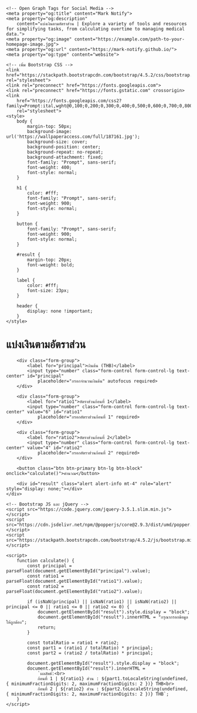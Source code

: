 <html lang="en">

<head>
    <meta charset="UTF-8">
    <meta name="viewport" content="width=device-width, initial-scale=1.0">
    <title>MARK | แบ่งเงินตามอัตราส่วน</title>
    <!-- Basic SEO Meta Tags -->
    <meta name="description"
        content="Mark Notify - A collection of tools, apps, and resources designed to make your digital life easier, from OT calculators to medical tools.">
    <meta name="keywords" content="Mark Notify, Digital tools, OT calculator, Medical tools, Resources">
    <meta name="robots" content="index, follow">
    <meta name="author" content="Mark Notify">

    <!-- Open Graph Tags for Social Media -->
    <meta property="og:title" content="Mark Notify">
    <meta property="og:description"
        content="แบ่งเงินตามอัตราส่วน | Explore a variety of tools and resources for simplifying tasks, from calculating overtime to managing medical data.">
    <meta property="og:image" content="https://example.com/path-to-your-homepage-image.jpg">
    <meta property="og:url" content="https://mark-notify.github.io/">
    <meta property="og:type" content="website">

    <!-- เพิ่ม Bootstrap CSS -->
    <link href="https://stackpath.bootstrapcdn.com/bootstrap/4.5.2/css/bootstrap.min.css" rel="stylesheet">
    <link rel="preconnect" href="https://fonts.googleapis.com">
    <link rel="preconnect" href="https://fonts.gstatic.com" crossorigin>
    <link
        href="https://fonts.googleapis.com/css2?family=Prompt:ital,wght@0,100;0,200;0,300;0,400;0,500;0,600;0,700;0,800;0,900;1,100;1,200;1,300;1,400;1,500;1,600;1,700;1,800;1,900&display=swap"
        rel="stylesheet">
    <style>
        body {
            margin-top: 50px;
            background-image: url('https://wallpaperaccess.com/full/187161.jpg');
            background-size: cover;
            background-position: center;
            background-repeat: no-repeat;
            background-attachment: fixed;
            font-family: "Prompt", sans-serif;
            font-weight: 400;
            font-style: normal;
        }

        h1 {
            color: #fff;
            font-family: "Prompt", sans-serif;
            font-weight: 900;
            font-style: normal;
        }

        button {
            font-family: "Prompt", sans-serif;
            font-weight: 900;
            font-style: normal;
        }

        #result {
            margin-top: 20px;
            font-weight: bold;
        }

        label {
            color: #fff;
            font-size: 23px;
        }

        header {
            display: none !important;
        }
    </style>
</head>

<body>
    <div class="container">
        <h1 class="text-center mb-4">แบ่งเงินตามอัตราส่วน</h1>

        <div class="form-group">
            <label for="principal">เงินต้น (THB)</label>
            <input type="number" class="form-control form-control-lg text-center" id="principal"
                placeholder="กรอกจำนวนเงินต้น" autofocus required>
        </div>

        <div class="form-group">
            <label for="ratio1">อัตราส่วนก้อนที่ 1</label>
            <input type="number" class="form-control form-control-lg text-center" value="6" id="ratio1"
                placeholder="กรอกอัตราส่วนก้อนที่ 1" required>
        </div>

        <div class="form-group">
            <label for="ratio2">อัตราส่วนก้อนที่ 2</label>
            <input type="number" class="form-control form-control-lg text-center" value="4" id="ratio2"
                placeholder="กรอกอัตราส่วนก้อนที่ 2" required>
        </div>

        <button class="btn btn-primary btn-lg btn-block" onclick="calculate()">คำนวณ</button>

        <div id="result" class="alert alert-info mt-4" role="alert" style="display: none;"></div>
    </div>

    <!-- Bootstrap JS และ jQuery -->
    <script src="https://code.jquery.com/jquery-3.5.1.slim.min.js"></script>
    <script src="https://cdn.jsdelivr.net/npm/@popperjs/core@2.9.3/dist/umd/popper.min.js"></script>
    <script src="https://stackpath.bootstrapcdn.com/bootstrap/4.5.2/js/bootstrap.min.js"></script>

    <script>
        function calculate() {
            const principal = parseFloat(document.getElementById("principal").value);
            const ratio1 = parseFloat(document.getElementById("ratio1").value);
            const ratio2 = parseFloat(document.getElementById("ratio2").value);

            if (isNaN(principal) || isNaN(ratio1) || isNaN(ratio2) || principal <= 0 || ratio1 <= 0 || ratio2 <= 0) {
                document.getElementById("result").style.display = "block";
                document.getElementById("result").innerHTML = "กรุณากรอกข้อมูลให้ถูกต้อง";
                return;
            }

            const totalRatio = ratio1 + ratio2;
            const part1 = (ratio1 / totalRatio) * principal;
            const part2 = (ratio2 / totalRatio) * principal;

            document.getElementById("result").style.display = "block";
            document.getElementById("result").innerHTML =
                `ผลลัพธ์:<br> 
                ก้อนที่ 1 | ${ratio1} ส่วน : ${part1.toLocaleString(undefined, { minimumFractionDigits: 2, maximumFractionDigits: 2 })} THB<br> 
                ก้อนที่ 2 | ${ratio2} ส่วน : ${part2.toLocaleString(undefined, { minimumFractionDigits: 2, maximumFractionDigits: 2 })} THB`;
        }
    </script>
</body>

</html>